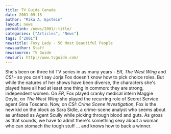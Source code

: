 ```yaml
---
title: TV Guide Canada
date: 2001-09-15
author: "Mika A. Epstein"
layout: news
permalink: /news/2001/:title/
categories: ["Articles", "News"]
tags: ["2001"]
newstitle: Foxy Lady - 50 Most Beautiful People  
newsauthor: Staff  
newssource: TV Guide
newsurl: http://www.tvguide.com/  
---
```

She's been on three hit TV series in as many years - *ER*, *The West Wing* and *CSI* - so you can't say Jorja Fox doesn't know how to pick choice roles. But while the natures of her shows have been diverse, the characters she's played have all had at least one thing in common: they are strong, independent women. On *ER*, Fox played cranky medical intern Maggie Doyle, on *The West Wing* she played the recurring role of Secret Service agent Gina Toscano. Now, on *CSI: Crime Scene Investigation*, Fox is the new kid on the block as Sara Sidle, a crime-scene analyst who seems about as unfazed as Agent Scully while picking through blood and guts. As gross as that sounds, we have to admit there's something sexy about a woman who can stomach the tough stuff ... and knows how to back a winner.

